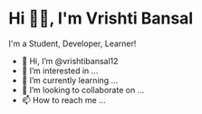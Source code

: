 
<h1> Hi 👋🏻, I'm Vrishti Bansal</h1>
I'm a Student, Developer, Learner!

- 👋 Hi, I’m @vrishtibansal12
- 👀 I’m interested in ...
- 🌱 I’m currently learning ...
- 💞️ I’m looking to collaborate on ...
- 📫 How to reach me ...

<!---
vrishtibansal12/vrishtibansal12 is a ✨ special ✨ repository because its `README.md` (this file) appears on your GitHub profile.
You can click the Preview link to take a look at your changes.
--->
